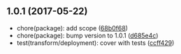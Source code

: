 <a name="1.0.1"></a>
## 1.0.1 (2017-05-22)

* chore(package): add scope ([68b0f68](https://github.com/RisingStack/anchor/commit/68b0f68))
* chore(package): bump version to 1.0.1 ([d685e4c](https://github.com/RisingStack/anchor/commit/d685e4c))
* test(transform/deployment): cover with tests ([ccff429](https://github.com/RisingStack/anchor/commit/ccff429))



